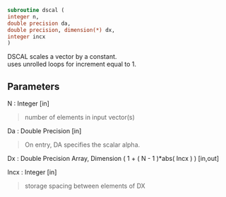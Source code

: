 ```fortran  
subroutine dscal (  
integer n,  
double precision da,  
double precision, dimension(*) dx,  
integer incx  
)  
```  
  
DSCAL scales a vector by a constant.  
uses unrolled loops for increment equal to 1.  
  
## Parameters  
N : Integer [in]  
> number of elements in input vector(s)  
  
Da : Double Precision [in]  
> On entry, DA specifies the scalar alpha.  
  
Dx : Double Precision Array, Dimension ( 1 + ( N - 1 )*abs( Incx ) ) [in,out]  
  
Incx : Integer [in]  
> storage spacing between elements of DX  
  
